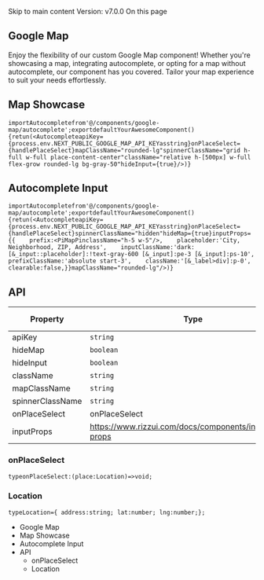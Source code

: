 Skip to main content
Version: v7.0.0
On this page
## Google Map​
Enjoy the flexibility of our custom Google Map component! Whether you're showcasing a map, integrating autocomplete, or opting for a map without autocomplete, our component has you covered. Tailor your map experience to suit your needs effortlessly.
## Map Showcase​
```
importAutocompletefrom'@/components/google-map/autocomplete';exportdefaultYourAwesomeComponent(){retun(<AutocompleteapiKey={process.env.NEXT_PUBLIC_GOOGLE_MAP_API_KEYasstring}onPlaceSelect={handlePlaceSelect}mapClassName="rounded-lg"spinnerClassName="grid h-full w-full place-content-center"className="relative h-[500px] w-full flex-grow rounded-lg bg-gray-50"hideInput={true}/>)}
```

## Autocomplete Input​
```
importAutocompletefrom'@/components/google-map/autocomplete';exportdefaultYourAwesomeComponent(){retun(<AutocompleteapiKey={process.env.NEXT_PUBLIC_GOOGLE_MAP_API_KEYasstring}onPlaceSelect={handlePlaceSelect}spinnerClassName="hidden"hideMap={true}inputProps={{    prefix:<PiMapPinclassName="h-5 w-5"/>,    placeholder:'City, Neighborhood, ZIP, Address',    inputClassName:'dark:[&_input::placeholder]:!text-gray-600 [&_input]:pe-3 [&_input]:ps-10',    prefixClassName:'absolute start-3',    className:'[&_label>div]:p-0',    clearable:false,}}mapClassName="rounded-lg"/>)}
```

## API​
Property| Type| Is Required| Default  
---|---|---|---  
apiKey| `string`| `true`  
hideMap| `boolean`| `false`  
hideInput| `boolean`| `false`  
className| `string`| `false`  
mapClassName| `string`| `false`  
spinnerClassName| `string`| `false`  
onPlaceSelect| onPlaceSelect| `false`  
inputProps| https://www.rizzui.com/docs/components/input#input-props| `false`  
### onPlaceSelect​
```
typeonPlaceSelect:(place:Location)=>void;
```

### Location​
```
typeLocation={ address:string; lat:number; lng:number;};
```

  * Google Map
  * Map Showcase
  * Autocomplete Input
  * API
    * onPlaceSelect
    * Location



